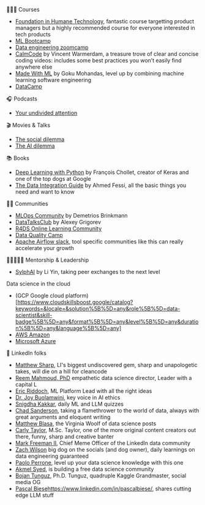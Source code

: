 👩🏻‍🎓 Courses
* [Foundation in Humane Technology](https://www.humanetech.com/course), fantastic course targetting product managers but a highly recommended course for everyone interested in tech products
* [ML Bootcamp](https://github.com/alexeygrigorev/mlbookcamp-code)
* [Data engineering zoomcamp](https://github.com/DataTalksClub/data-engineering-zoomcamp)
* [CalmCode](https://www.linkedin.com/company/calmcode/) by Vincent Warmerdam, a treasure trove of clear and concise coding videos: includes some best practices you won’t easily find anywhere else
* [Made With ML](https://www.linkedin.com/company/madewithml/) by Goku Mohandas, level up by combining machine learning software engineering
* [DataCamp](https://www.datacamp.com/)

🎧 Podcasts
* [Your undivided attention](https://www.humanetech.com/podcast)

🎬 Movies & Talks
* [The social dilemma](https://www.humanetech.com/the-social-dilemma)
* [The AI dilemma](https://www.youtube.com/watch?v=aSi4d75gFZQ)

📚 Books
* [Deep Learning with Python](https://github.com/fchollet/deep-learning-with-python-notebooks) by François Chollet, creator of Keras and one of the top dogs at Google
* [The Data Integration Guide](https://dataintegrationguide.com/) by Ahmed Fessi, all the basic things you need and want to know
  
🫶🏻 Communities
* [MLOps Community](https://www.linkedin.com/company/mlopscommunity/) by Demetrios Brinkmann
* [DataTalksClub](https://www.linkedin.com/company/datatalks-club/) by Alexey Grigorev
* [R4DS Online Learning Community](https://www.linkedin.com/company/r4ds/)
* [Data Quality Camp](https://www.linkedin.com/company/data-quality-camp/)
* [Apache Airflow slack](https://www.linkedin.com/company/apache-airflow/), tool specific communities like this can really accelerate your growth

👨🏼‍🤝‍👨🏾 Mentorship & Leadership
* [SylphAI](https://www.linkedin.com/company/sylphai/) by Li Yin, taking peer exchanges to the next level

Data science in the cloud
* (GCP Google cloud platform)[https://www.cloudskillsboost.google/catalog?keywords=&locale=&solution%5B%5D=any&role%5B%5D=data-scientist&skill-badge%5B%5D=any&format%5B%5D=any&level%5B%5D=any&duration%5B%5D=any&language%5B%5D=any]
* [AWS Amazon](https://skillbuilder.aws/exam-prep/machine-learning-specialty)
* [Microsoft Azure](https://learn.microsoft.com/en-us/credentials/certifications/azure-data-scientist/)

🎯 LinkedIn folks
* [Matthew Sharp](https://www.linkedin.com/in/matthewsharp/), LI's biggest undiscovered gem, sharp and unapologetic takes, will die on a hill for cleancode
* [Reem Mahmoud, PhD](https://www.linkedin.com/in/reemmahmoud/) empathetic data science director, Leader with a capital L
* [Eric Riddoch](https://www.linkedin.com/in/eric-riddoch/), ML Platform Lead with all the right ideas
* [Dr. Joy Buolamwini](https://www.linkedin.com/in/buolamwini/), key voice in AI ethics
* [Snigdha Kakkar](https://www.linkedin.com/in/snigdha-kakkar/), daily ML and LLM quizzes 
* [Chad Sanderson](https://www.linkedin.com/in/chad-sanderson/), taking a flamethrower to the world of data, always with great arguments and eloquent writing
* [Matthew Blasa](https://www.linkedin.com/in/mblasa/), the Virginia Woolf of data science posts
* [Carly Taylor](https://www.linkedin.com/in/carly-taylor-data/), M.Sc. Taylor, one of the more original content creators out there, funny, sharp and creative banter
* [Mark Freeman II](https://www.linkedin.com/in/mafreeman2/), Chief Meme Officer of the LinkedIn data community
* [Zach Wilson](https://www.linkedin.com/in/eczachly/) big dog on the socials (and dog owner), daily learnings on data engineering guaranteed
* [Paolo Perrone](https://www.linkedin.com/in/paoloperrone/), level up your data science knowledge with this one
* [Akmel Syed](https://www.linkedin.com/in/akmel-syed/), is building a free data science community
* [Bojan Tunguz](https://www.linkedin.com/in/tunguz/), Ph.D. Tunguz, quadruple Kaggle Grandmaster, social media OG
* [Pascal Biese](https://www.linkedin.com/in/pascalbiese/)https://www.linkedin.com/in/pascalbiese/, shares cutting edge LLM stuff

  
